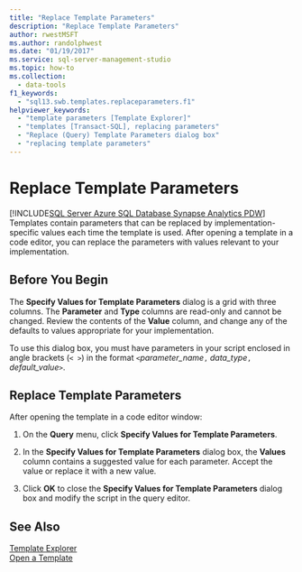 ```yaml
---
title: "Replace Template Parameters"
description: "Replace Template Parameters"
author: rwestMSFT
ms.author: randolphwest
ms.date: "01/19/2017"
ms.service: sql-server-management-studio
ms.topic: how-to
ms.collection:
  - data-tools
f1_keywords:
  - "sql13.swb.templates.replaceparameters.f1"
helpviewer_keywords:
  - "template parameters [Template Explorer]"
  - "templates [Transact-SQL], replacing parameters"
  - "Replace (Query) Template Parameters dialog box"
  - "replacing template parameters"
---
```

# Replace Template Parameters
[!INCLUDE[SQL Server Azure SQL Database Synapse Analytics PDW](../includes/applies-to-version/sql-asdb-asdbmi-asa-pdw.md)]
Templates contain parameters that can be replaced by implementation-specific values each time the template is used. After opening a template in a code editor, you can replace the parameters with values relevant to your implementation.  
  
## Before You Begin  
The **Specify Values for Template Parameters** dialog is a grid with three columns. The **Parameter** and **Type** columns are read-only and cannot be changed. Review the contents of the **Value** column, and change any of the defaults to values appropriate for your implementation.  
  
To use this dialog box, you must have parameters in your script enclosed in angle brackets (`< >`) in the format `<`*parameter_name*`,` *data_type*`,` *default_value*`>`.  
  
## Replace Template Parameters  
After opening the template in a code editor window:  
  
1.  On the **Query** menu, click **Specify Values for Template Parameters**.  
  
2.  In the **Specify Values for Template Parameters** dialog box, the **Values** column contains a suggested value for each parameter. Accept the value or replace it with a new value.  
  
3.  Click **OK** to close the **Specify Values for Template Parameters** dialog box and modify the script in the query editor.  
  
## See Also  
[Template Explorer](template-explorer.md)  
[Open a Template](open-a-template.md)  
  
